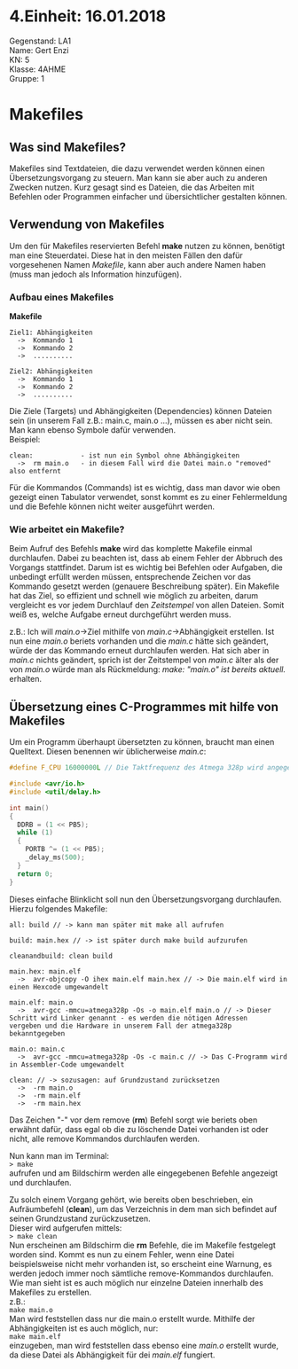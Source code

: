 # 4.Einheit: 16.01.2018

Gegenstand: LA1  
Name: Gert Enzi  
KN: 5  
Klasse: 4AHME  
Gruppe: 1  

# Makefiles  
## Was sind Makefiles?  
Makefiles sind Textdateien, die dazu verwendet werden können einen Übersetzungsvorgang zu steuern. Man kann sie aber auch zu anderen
Zwecken nutzen. Kurz gesagt sind es Dateien, die das Arbeiten mit Befehlen oder Programmen einfacher und übersichtlicher gestalten können.  
  
## Verwendung von Makefiles  
Um den für Makefiles reservierten Befehl **make** nutzen zu können, benötigt man eine Steuerdatei. Diese hat in den meisten Fällen den
dafür vorgesehenen Namen *Makefile*, kann aber auch andere Namen haben (muss man jedoch als Information hinzufügen).  

### Aufbau eines Makefiles  
**Makefile**
```
Ziel1: Abhängigkeiten 
  ->  Kommando 1
  ->  Kommando 2
  ->  ..........

Ziel2: Abhängigkeiten
  ->  Kommando 1
  ->  Kommando 2
  ->  ..........
```
Die Ziele (Targets) und Abhängigkeiten (Dependencies) können Dateien sein (in unserem Fall z.B.: main.c, main.o ...), müssen es aber nicht
sein. Man kann ebenso Symbole dafür verwenden.  
Beispiel:
```
clean:            - ist nun ein Symbol ohne Abhängigkeiten
  ->  rm main.o   - in diesem Fall wird die Datei main.o "removed" also entfernt
```
Für die Kommandos (Commands) ist es wichtig, dass man davor wie oben gezeigt einen Tabulator verwendet, sonst kommt es zu einer 
Fehlermeldung und die Befehle können nicht weiter ausgeführt werden.  

### Wie arbeitet ein Makefile?
Beim Aufruf des Befehls **make** wird das komplette Makefile einmal durchlaufen. Dabei zu beachten ist, dass ab einem Fehler der Abbruch
des Vorgangs stattfindet. Darum ist es wichtig bei Befehlen oder Aufgaben, die unbedingt erfüllt werden müssen, entsprechende Zeichen vor das Kommando gesetzt werden (genauere Beschreibung später). Ein Makefile hat das Ziel, so effizient und schnell wie möglich zu arbeiten, darum vergleicht es vor jedem Durchlauf den *Zeitstempel* von allen Dateien. Somit weiß es, welche Aufgabe erneut durchgeführt werden muss.  

z.B.: Ich will *main.o*->Ziel mithilfe von *main.c*->Abhängigkeit erstellen. Ist nun eine *main.o* beriets vorhanden und die *main.c* hätte sich geändert, würde der das Kommando erneut durchlaufen werden. Hat sich aber in *main.c* nichts geändert, sprich ist der Zeitstempel von *main.c* älter als der von *main.o* würde man als Rückmeldung: *make: "main.o" ist bereits aktuell.* erhalten.  
  
## Übersetzung eines C-Programmes mit hilfe von Makefiles  
Um ein Programm überhaupt übersetzten zu können, braucht man einen Quelltext. Diesen benennen wir üblicherweise *main.c*:  
```c
#define F_CPU 16000000L // Die Taktfrequenz des Atmega 328p wird angegeben

#include <avr/io.h>
#include <util/delay.h>

int main()
{
  DDRB = (1 << PB5);
  while (1)
  {
    PORTB ^= (1 << PB5);
    _delay_ms(500);
  }
  return 0;
}
```
  
Dieses einfache Blinklicht soll nun den Übersetzungsvorgang durchlaufen. Hierzu folgendes Makefile:  
```
all: build // -> kann man später mit make all aufrufen

build: main.hex // -> ist später durch make build aufzurufen

cleanandbuild: clean build

main.hex: main.elf
  ->  avr-objcopy -O ihex main.elf main.hex // -> Die main.elf wird in einen Hexcode umgewandelt

main.elf: main.o
  ->  avr-gcc -mmcu=atmega328p -Os -o main.elf main.o // -> Dieser Schritt wird Linker genannt - es werden die nötigen Adressen                                                                     vergeben und die Hardware in unserem Fall der atmega328p bekanntgegeben
  
main.o: main.c
  ->  avr-gcc -mmcu=atmega328p -Os -c main.c // -> Das C-Programm wird in Assembler-Code umgewandelt
  
clean: // -> sozusagen: auf Grundzustand zurücksetzen
  ->  -rm main.o 
  ->  -rm main.elf
  ->  -rm main.hex
```
Das Zeichen "-" vor dem remove (**rm**) Befehl sorgt wie beriets oben erwähnt dafür, dass egal ob die zu löschende Datei vorhanden ist oder nicht, alle remove Kommandos durchlaufen werden.
  
Nun kann man im Terminal:  
```> make```  
aufrufen und am Bildschirm werden alle eingegebenen Befehle angezeigt und durchlaufen.  
  
Zu solch einem Vorgang gehört, wie bereits oben beschrieben, ein Aufräumbefehl (**clean**), um das Verzeichnis in dem man sich befindet 
auf seinen Grundzustand zurückzusetzen.  
Dieser wird aufgerufen mittels:  
```> make clean```    
Nun erscheinen am Bildschirm die **rm** Befehle, die im Makefile festgelegt worden sind. Kommt es nun zu einem Fehler, wenn eine Datei beispielsweise nicht mehr vorhanden ist, so erscheint eine Warnung, es werden jedoch immer noch sämtliche remove-Kommandos durchlaufen.  
Wie man sieht ist es auch möglich nur einzelne Dateien innerhalb des Makefiles zu erstellen.  
z.B.:  
```make main.o```  
Man wird feststellen dass nur die main.o erstellt wurde. Mithilfe der Abhängigkeiten ist es auch möglich, nur:  
```make main.elf```  
einzugeben, man wird feststellen dass ebenso eine *main.o* erstellt wurde, da diese Datei als Abhängigkeit für dei *main.elf* fungiert.  
